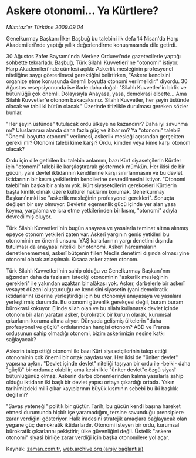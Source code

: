 # Askere otonomi... Ya Kürtlere?

*Mümtaz'er Türköne 2009.09.04*

<tr><td class="metin" colspan="2" style="padding-top: 20px; padding-left: 5px; padding-right: 10px;">Genelkurmay Başkanı İlker Başbuğ bu talebini ilk defa 14 Nisan'da Harp Akademileri'nde yaptığı yıllık değerlendirme konuşmasında dile getirdi.</td></tr><tr><td class="metin" colspan="2" style="padding-top: 20px; padding-left: 5px; padding-right: 10px;"><p>30 Ağustos Zafer Bayramı'nda Merkez Orduevi'nde gazetecilerle yaptığı sohbette tekrarladı. Başbuğ, Türk Silahlı Kuvvetleri'ne "otonomi" istiyor. Harp Akademileri'nde cümlesi açıktı: Askerlik mesleğinin profesyonel niteliğine saygı gösterilmesi gerektiğini belirtirken, "Askere kendisini organize etme konusunda önemli boyutta otonomi verilmelidir." diyordu. 30 Ağustos resepsiyonunda ise ifade daha doğal: "Silahlı Kuvvetler'in birlik ve bütünlüğü çok önemli. Dolayısıyla Anayasa, yasa, demokrasi elbette... Ama Silahlı Kuvvetler'e otonom bakacaksınız. Silahlı Kuvvetler, her şeyin üstünde olacak ve tabii ki bütün olacak." Üzerinde titizlikle durulması gereken sözler bunlar. 
<p>"Her şeyin üstünde" tutulacak ordu ülkeye ne kazandırır? Daha iyi savunma mı? Uluslararası alanda daha fazla güç ve itibar mı? Ya "otonomi" talebi? "Önemli boyutta otonomi" verilmesi, askerlik mesleği açısından gerçekten gerekli mi? Otonomi talebi kime karşı? Ordu, kimden veya kime karşı otonom olacak? 
<p>Ordu için dile getirilen bu talebin anlamını, bazı Kürt siyasetçilerin Kürtler için "otonomi" talebi ile karşılaştırarak göstermek mümkün. Her ikisi de bir gücün, yani devlet iktidarının kendilerine karşı sınırlanmasını ve bu devlet iktidarının bir kısım yetkilerinin kendilerine devredilmesini istiyor. "Otonomi talebi"nin başka bir anlamı yok. Kürt siyasetçilerin gerekçeleri Kürtlerin başta kimlik olmak üzere kültürel haklarını korumak. Genelkurmay Başkanı'nınki ise "askerlik mesleğinin profesyonel gerekleri". Sonuçta değişen bir şey olmuyor. Devletin egemenlik gücü içinde yer alan yasa koyma, yargılama ve icra etme yetkilerinden bir kısmı, "otonomi" adıyla devredilmiş oluyor. 
<p>Türk Silahlı Kuvvetleri'nin bugün anayasa ve yasalarla teminat altına alınmış epeyce otonom yetkileri zaten var. Askerî yargının geniş yetkileri bu otonominin en önemli unsuru. YAŞ kararlarının yargı denetimi dışında tutulması da anayasal nitelikli bir otonomi. Askerî harcamaların denetlenememesi, askerî bütçenin fiilen Meclis denetimi dışında olması yine otonomi olarak anlaşılmalı. Kısaca asker zaten otonom. 
<p>Türk Silahlı Kuvvetleri'nin sahip olduğu ve Genelkurmay Başkanı'nın ağzından daha da fazlasını istediği otonominin "askerlik mesleğinin gerekleri" ile yakından uzaktan bir alâkası yok. Asker, darbelerle bir askerî vesayet düzeni oluşturduğu ve kendisini siyasetin (yani demokratik iktidarların) üzerine yerleştirdiği için bu otonomiyi anayasaya ve yasalara yerleştirmiş durumda. Bu otonomi güvenlik gerekçesi değil, buram buram bürokrasi kokuyor. Elinde silah olan ve bu silahı kullanarak devlet içinde otonom bir alan yaratan asker, bürokratik bir kurum olarak, kurumsal çıkarlarını koruma altına alıyor. Dünyada gelişmiş ülkelerin "daha profesyonel ve güçlü" ordularından hangisi otonom? ABD ve Fransa ordusunun sahip olmadığı otonomi, bizim askerimizin nesine katkı sağlayacak? 
<p>Askerin talep ettiği otonomi ile bazı Kürt siyasetçilerinin talep ettiği otonominin çok önemli bir ortak paydası var. Her ikisi de "üniter devlet" yapısına aykırı. "Devlet içinde devlet" niteliği taşıyan bir ordu ile -belki- daha "güçlü" bir ordunuz olabilir; ama kesinlikle "üniter devlet"e özgü siyasî bütünlüğünüz olmaz. Askerin darbe dönemlerinden kalma yasalarla sahip olduğu iktidarın iki başlı bir devlet yapısı ortaya çıkardığı ortada. Yakın tarihimizdeki millî çıkar kayıplarının büyük kısmının sebebi bu iki başlılık değil mi? 
<p>"Savaş yeteneği" politik bir güçtür. Tarih, bu gücün kendi başına hareket etmesi durumunda hiçbir işe yaramadığını, tersine savunduğu prensiplere zarar verdiğini gösteriyor. Halk iradesini stratejik amaçlara bağlayacak olan yegane güç demokratik iktidarlardır. Otonomi isteyen bir ordu, kurumsal bürokratik çıkarlarını pekiştirir; ülke güvenliğini değil. Üstelik "askere otonomi" siyasî birliğe zarar verdiği için başka otonomilere yol açar.<br/></p></p></p></p></p></p></p></td></tr>

Kaynak: [zaman.com.tr](http://zaman.com.tr/yazar.do?yazino=888205), [web.archive.org (arşiv bağlantısı)](http://web.archive.org/web/20090911045316/http://www.zaman.com.tr:80/yazar.do?yazino=888205)
